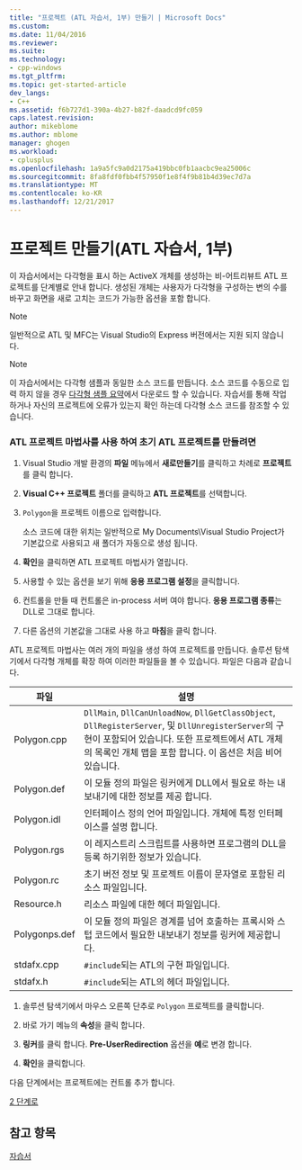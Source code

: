 ```yaml
---
title: "프로젝트 (ATL 자습서, 1부) 만들기 | Microsoft Docs"
ms.custom: 
ms.date: 11/04/2016
ms.reviewer: 
ms.suite: 
ms.technology:
- cpp-windows
ms.tgt_pltfrm: 
ms.topic: get-started-article
dev_langs:
- C++
ms.assetid: f6b727d1-390a-4b27-b82f-daadcd9fc059
caps.latest.revision: 
author: mikeblome
ms.author: mblome
manager: ghogen
ms.workload:
- cplusplus
ms.openlocfilehash: 1a9a5fc9a0d2175a419bbc0fb1aacbc9ea25006c
ms.sourcegitcommit: 8fa8fdf0fbb4f57950f1e8f4f9b81b4d39ec7d7a
ms.translationtype: MT
ms.contentlocale: ko-KR
ms.lasthandoff: 12/21/2017
---
```

# <a name="creating-the-project-atl-tutorial-part-1"></a>프로젝트 만들기(ATL 자습서, 1부)
이 자습서에서는 다각형을 표시 하는 ActiveX 개체를 생성하는 비-어트리뷰트 ATL 프로젝트를 단계별로 안내 합니다. 생성된 개체는 사용자가 다각형을 구성하는 변의 수를 바꾸고 화면을 새로 고치는 코드가 가능한 옵션을 포함 합니다.  
  
> [!NOTE]
>  일반적으로 ATL 및 MFC는 Visual Studio의 Express 버전에서는 지원 되지 않습니다.  
  
> [!NOTE]
>  이 자습서에서는 다각형 샘플과 동일한 소스 코드를 만듭니다. 소스 코드를 수동으로 입력 하지 않을 경우 [다각형 샘플 요약](../visual-cpp-samples.md)에서 다운로드 할 수 있습니다. 자습서를 통해 작업 하거나 자신의 프로젝트에 오류가 있는지 확인 하는데 다각형 소스 코드를 참조할 수 있습니다.  
  
### <a name="to-create-the-initial-atl-project-using-the-atl-project-wizard"></a>ATL 프로젝트 마법사를 사용 하여 초기 ATL 프로젝트를 만들려면  
  
1.  Visual Studio 개발 환경의 **파일** 메뉴에서 **새로만들기**를 클릭하고 차례로 **프로젝트**를 클릭 합니다.  
  
2.  **Visual C++ 프로젝트** 폴더를 클릭하고 **ATL 프로젝트**를 선택합니다.  
  
3.  `Polygon`을 프로젝트 이름으로 입력합니다.
  
     소스 코드에 대한 위치는 일반적으로 My Documents\Visual Studio Project가 기본값으로 사용되고 새 폴더가 자동으로 생성 됩니다.  
  
4.  **확인**을 클릭하면 ATL 프로젝트 마법사가 열립니다.  
  
5.  사용할 수 있는 옵션을 보기 위해 **응용 프로그램 설정**을 클릭합니다.
  
6.  컨트롤을 만들 때 컨트롤은 in-process 서버 여야 합니다. **응용 프로그램 종류**는 DLL로 그대로 합니다.
  
7.  다른 옵션의 기본값을 그대로 사용 하고 **마침**을 클릭 합니다.  
  
 ATL 프로젝트 마법사는 여러 개의 파일을 생성 하여 프로젝트를 만듭니다. 솔루션 탐색기에서 다각형 개체를 확장 하여 이러한 파일들을 볼 수 있습니다. 파일은 다음과 같습니다.  
  
|파일|설명|  
|----------|-----------------|  
|Polygon.cpp|`DllMain`, `DllCanUnloadNow`, `DllGetClassObject`, `DllRegisterServer`, 및 `DllUnregisterServer`의 구현이 포함되어 있습니다. 또한 프로젝트에서 ATL 개체의 목록인 개체 맵을 포함 합니다. 이 옵션은 처음 비어 있습니다.|  
|Polygon.def|이 모듈 정의 파일은 링커에게 DLL에서 필요로 하는 내보내기에 대한 정보를 제공 합니다.|  
|Polygon.idl|인터페이스 정의 언어 파일입니다. 개체에 특정 인터페이스를 설명 합니다.|  
|Polygon.rgs|이 레지스트리 스크립트를 사용하면 프로그램의 DLL을 등록 하기위한 정보가 있습니다.|  
|Polygon.rc|초기 버전 정보 및 프로젝트 이름이 문자열로 포함된 리소스 파일입니다.|  
|Resource.h|리소스 파일에 대한 헤더 파일입니다.|  
|Polygonps.def|이 모듈 정의 파일은 경계를 넘어 호출하는 프록시와 스텁 코드에서 필요한 내보내기 정보를 링커에 제공합니다.
|stdafx.cpp|`#include`되는 ATL의 구현 파일입니다.|  
|stdafx.h|`#include`되는 ATL의 헤더 파일입니다.|  
  
1.  솔루션 탐색기에서 마우스 오른쪽 단추로 `Polygon` 프로젝트를 클릭합니다.
  
2.  바로 가기 메뉴의 **속성**을 클릭 합니다.  
  
3.  **링커**를 클릭 합니다. **Pre-UserRedirection** 옵션을 **예**로 변경 합니다.  
  
4.  **확인**을 클릭합니다.  
  
 다음 단계에서는 프로젝트에는 컨트롤 추가 합니다.  
  
 [2 단계로](../atl/adding-a-control-atl-tutorial-part-2.md)  
  
## <a name="see-also"></a>참고 항목  
 [자습서](../atl/active-template-library-atl-tutorial.md)

